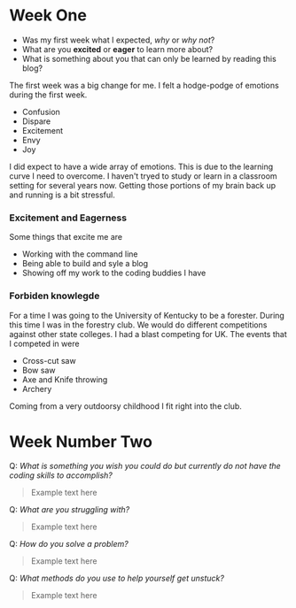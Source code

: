 # Week One
- Was my first week what I expected, *why* or *why not*?
- What are you **excited** or **eager** to learn more about?
- What is something about you that can only be learned by reading this blog?

The first week was a big change for me.  I felt a hodge-podge of emotions during the first week.
- Confusion
- Dispare
- Excitement
- Envy
- Joy

I did expect to have a wide array of emotions. This is due to the learning curve I need to overcome.  I haven't tryed to study or learn in a classroom setting for several years now.
Getting those portions of my brain back up and running is a bit stressful.
### Excitement and Eagerness

Some things that excite me are
- Working with the command line
- Being able to build and syle a blog
- Showing off my work to the coding buddies I have

### Forbiden knowlegde

For a time I was going to the University of Kentucky to be a forester.  During this time I was in the forestry club. We would do different competitions against other state colleges. 
I had a blast competing for UK. The events that I competed in were
- Cross-cut saw
- Bow saw
- Axe and Knife throwing
- Archery

Coming from a very outdoorsy childhood I fit right into the club.



# Week Number Two

Q: *What is something you wish you could do but currently do not have the coding skills to accomplish?*
> Example text here

Q: *What are you struggling with?*
> Example text here

Q: *How do you solve a problem?*
> Example text here

Q: *What methods do you use to help yourself get unstuck?*
> Example text here
